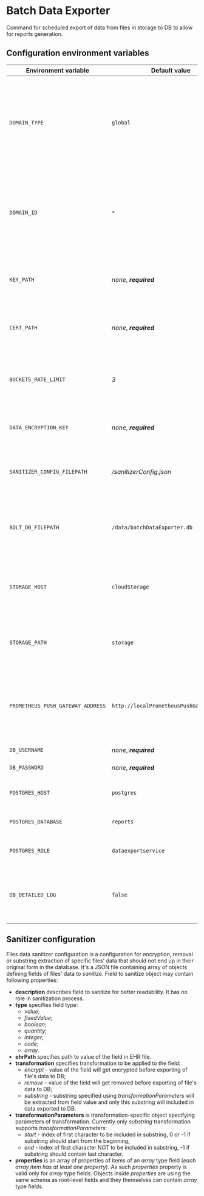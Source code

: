 # Batch Data Exporter

Command for scheduled export of data from files in storage to DB to allow for reports generation.

## Configuration environment variables

| Environment variable              | Default value                            | Description                                                                                                                         |
| --------------------------------- | ---------------------------------------- | ----------------------------------------------------------------------------------------------------------------------------------- |
| `DOMAIN_TYPE`                     | `global`                                 | _Domain in which component is operating, normally it should be 'cloud' for all cloud components and 'clinic' for local components._ |
| `DOMAIN_ID`                       | `*`                                      | _Domain in which component is operating, normally it should be '_' for all cloud components and clinic ID for local components.\*   |
| `KEY_PATH`                        | _none_, **_required_**                   | _Path to service's private key (PEM-formatted file)._                                                                               |
| `CERT_PATH`                       | _none_, **_required_**                   | _Path to service's public key (PEM-formatted file)._                                                                                |
| `BUCKETS_RATE_LIMIT`              | _3_                                      | _Specifies maximum number of buckets that can be synced in parallel._                                                               |
| `DATA_ENCRYPTION_KEY`             | _none_, **_required_**                   | _Base64-encoded data encryption key for sanitizer._                                                                                 |  |
| `SANITIZER_CONFIG_FILEPATH`       | _/sanitizerConfig.json_                  | _*Path to JSON file with configuration of fields to sanitize for data sanitizer*._                                                  |
| `BOLT_DB_FILEPATH`                | `/data/batchDataExporter.db`             | _Path to Bolt DB file in which command saves datetime of last succesful run._                                                       |
| `STORAGE_HOST`                    | `cloudStorage`                           | _Hostname of source Storage API, used as source storage for sync._                                                                  |
| `STORAGE_PATH`                    | `storage`                                | _Root path of source Storage API, used as source storage for sync._                                                                 |  |  |
| `PROMETHEUS_PUSH_GATEWAY_ADDRESS` | `http://localPrometheusPushGateway:9091` | _Full address of Prometheus Push Gateway to push metrics from a single run of the command._                                         |
| `DB_USERNAME`                     | _none_, **_required_**                   | _PostgreSQL DB username._                                                                                                           |
| `DB_PASSWORD`                     | _none_, **_required_**                   | _PostgreSQL DB password._                                                                                                           |
| `POSTGRES_HOST`                   | `postgres`                               | _Hostname on which postgres is exposed on._                                                                                         |
| `POSTGRES_DATABASE`               | `reports`                                | _Postgres database to connect to._                                                                                                  |
| `POSTGRES_ROLE`                   | `dataexportservice`                      | _Postgres role to assume once connected._                                                                                           |
| `DB_DETAILED_LOG`                 | `false`                                  | _Allows to enable detailed DB statements log, otherwise only errors are printed._                                                   |

## Sanitizer configuration

Files data sanitizer configuration is a configuration for encryption, removal or substring extraction of specific files' data that should not end up in their original form in the database. It's a JSON file containing array of objects defining fields of files' data to _sanitize_. Field to sanitize object may contain following properties:

*   **description** describes field to sanitize for better readability. It has no role in sanitization process.
*   **type** specifies field type:
    *   _value_;
    *   _fixedValue_;
    *   _boolean_;
    *   _quantity_;
    *   _integer_;
    *   _code_;
    *   _array_.
*   **ehrPath** specifies path to value of the field in EHR file.
*   **transformation** specifies transformation to be applied to the field:
    *   _encrypt_ - value of the field will get encrypted before exporting of file's data to DB;
    *   _remove_ - value of the field will get removed before exporting of file's data to DB;
    *   _substring_ - substring specified using _transformationParameters_ will be extracted from field value and only this substring will included in data exported to DB.
*   **transformationParameters** is transformation-specific object specifying parameters of transformation. Currently only _substring_ transformation supports _transformationParameters_:
    *   _start_ - index of first character to be included in substring, 0 or -1 if substring should start from the beginning;
    *   _end_ - index of first character NOT to be included in substring, -1 if substring should contain last character.
*   **properties** is an array of properties of items of an _array_ type field (_each array item has at least one property_). As such _properties_ property is valid only for _array_ type fields. Objects inside _properties_ are using the same schema as root-level fields and they themselves can contain _array_ type fields.
